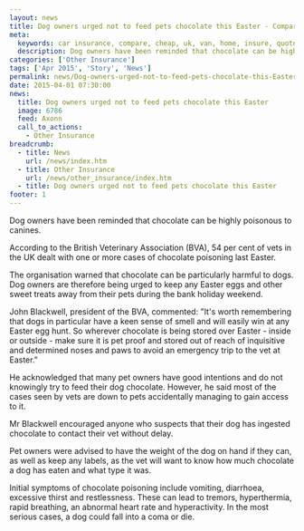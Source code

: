 ```yaml
---
layout: news
title: Dog owners urged not to feed pets chocolate this Easter - Compareni.com
meta:
  keywords: car insurance, compare, cheap, uk, van, home, insure, quotes, online, comparison, bike, loans, life
  description: Dog owners have been reminded that chocolate can be highly poisonous to canines
categories: ['Other Insurance']
tags: ['Apr 2015', 'Story', 'News']
permalink: news/Dog-owners-urged-not-to-feed-pets-chocolate-this-Easter.htm
date: 2015-04-01 07:30:00
news:
  title: Dog owners urged not to feed pets chocolate this Easter
  image: 6786
  feed: Axonn
  call_to_actions:
    - Other Insurance
breadcrumb:
  - title: News
    url: /news/index.htm
  - title: Other Insurance
    url: /news/other_insurance/index.htm
  - title: Dog owners urged not to feed pets chocolate this Easter
footer: 1
---
```


Dog owners have been reminded that chocolate can be highly poisonous to canines.

According to the British Veterinary Association (BVA), 54 per cent of vets in the UK dealt with one or more cases of chocolate poisoning last Easter.

The organisation warned that chocolate can be particularly harmful to dogs. Dog owners are therefore being urged to keep any Easter eggs and other sweet treats away from their pets during the bank holiday weekend.

John Blackwell, president of the BVA, commented: &quot;It&#39;s worth remembering that dogs in particular have a keen sense of smell and will easily win at any Easter egg hunt. So wherever chocolate is being stored over Easter - inside or outside - make sure it is pet proof and stored out of reach of inquisitive and determined noses and paws to avoid an emergency trip to the vet at Easter.&quot;

He acknowledged that many pet owners have good intentions and do not knowingly try to feed their dog chocolate. However, he said most of the cases seen by vets are down to pets accidentally managing to gain access to it.

Mr Blackwell encouraged anyone who suspects that their dog has ingested chocolate to contact their vet without delay.

Pet owners were advised to have the weight of the dog on hand if they can, as well as keep any labels, as the vet will want to know how much chocolate a dog has eaten and what type it was.

Initial symptoms of chocolate poisoning include vomiting, diarrhoea, excessive thirst and restlessness. These can lead to tremors, hyperthermia, rapid breathing, an abnormal heart rate and hyperactivity. In the most serious cases, a dog could fall into a coma or die.
